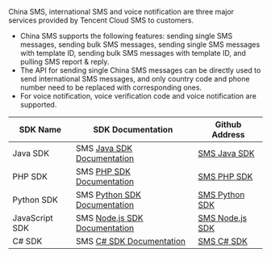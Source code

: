 China SMS, international SMS and voice notification are three major services provided by Tencent Cloud SMS to customers.
- China SMS supports the following features: sending single SMS messages, sending bulk SMS messages, sending single SMS messages with template ID, sending bulk SMS messages with template ID, and pulling SMS report & reply.
- The API for sending single China SMS messages can be directly used to send international SMS messages, and only country code and phone number need to be replaced with corresponding ones.
- For voice notification, voice verification code and voice notification are supported.


| SDK Name | SDK Documentation | Github Address |
|------------|-------------|------------------|
| Java SDK | SMS [Java SDK Documentation](https://cloud.tencent.com/document/product/382/13613) | [SMS Java SDK](https://github.com/qcloudsms/qcloudsms_java) |
| PHP SDK | SMS [PHP SDK Documentation](https://cloud.tencent.com/document/product/382/9557) | [SMS PHP SDK](https://github.com/qcloudsms/qcloudsms_php) |
| Python SDK | SMS [Python SDK Documentation](https://cloud.tencent.com/document/product/382/11672) | [SMS Python SDK](https://github.com/qcloudsms/qcloudsms_py) |
| JavaScript SDK | SMS [Node.js SDK Documentation](https://cloud.tencent.com/document/product/382/3772) | [SMS Node.js SDK](https://github.com/qcloudsms/qcloudsms_js) |
| C# SDK | SMS [C# SDK Documentation](https://cloud.tencent.com/document/product/382/3785) | [SMS C# SDK](https://github.com/qcloudsms/qcloudsms_csharp) |

